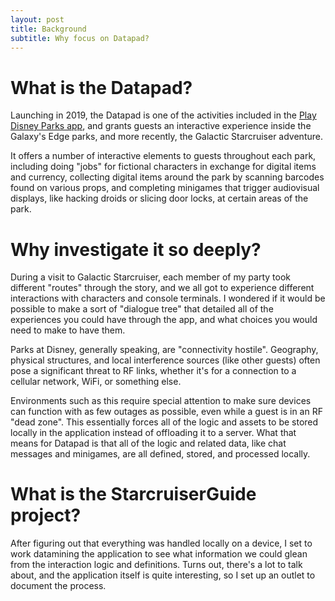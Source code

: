 ```yaml
---
layout: post
title: Background
subtitle: Why focus on Datapad?
---
```


# What is the Datapad?

Launching in 2019, the Datapad is one of the activities included in the [Play Disney Parks app](https://disneyworld.disney.go.com/guest-services/play-app/), and grants guests an interactive experience inside the Galaxy's Edge parks, and more recently, the Galactic Starcruiser adventure.

It offers a number of interactive elements to guests throughout each park, including doing "jobs" for fictional characters in exchange for digital items and currency, collecting digital items around the park by scanning barcodes found on various props, and completing minigames that trigger audiovisual displays, like hacking droids or slicing door locks, at certain areas of the park.

# Why investigate it so deeply?

During a visit to Galactic Starcruiser, each member of my party took different "routes" through the story, and we all got to experience different interactions with characters and console terminals. I wondered if it would be possible to make a sort of "dialogue tree" that detailed all of the experiences you could have through the app, and what choices you would need to make to have them.

Parks at Disney, generally speaking, are "connectivity hostile". Geography, physical structures, and local interference sources (like other guests) often pose a significant threat to RF links, whether it's for a connection to a cellular network, WiFi, or something else.

Environments such as this require special attention to make sure devices can function with as few outages as possible, even while a guest is in an RF "dead zone". This essentially forces all of the logic and assets to be stored locally in the application instead of offloading it to a server. What that means for Datapad is that all of the logic and related data, like chat messages and minigames, are all defined, stored, and processed locally.

# What is the StarcruiserGuide project?

After figuring out that everything was handled locally on a device, I set to work datamining the application to see what information we could glean from the interaction logic and definitions. Turns out, there's a lot to talk about, and the application itself is quite interesting, so I set up an outlet to document the process.